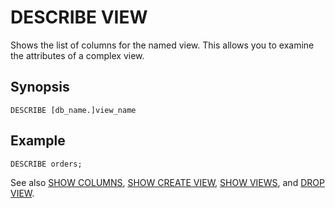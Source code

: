 # DESCRIBE VIEW<a name="describe-view"></a>

Shows the list of columns for the named view\. This allows you to examine the attributes of a complex view\. 

## Synopsis<a name="synopsis"></a>

```
DESCRIBE [db_name.]view_name
```

## Example<a name="examples"></a>

```
DESCRIBE orders;
```

See also [SHOW COLUMNS](show-columns.md), [SHOW CREATE VIEW](show-create-view.md), [SHOW VIEWS](show-views.md), and [DROP VIEW](drop-view.md)\.
